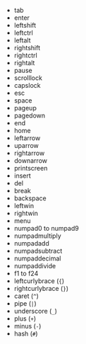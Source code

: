 - tab
- enter
- leftshift
- leftctrl
- leftalt
- rightshift
- rightctrl
- rightalt
- pause
- scrolllock
- capslock
- esc
- space
- pageup
- pagedown
- end
- home
- leftarrow
- uparrow
- rightarrow
- downarrow
- printscreen
- insert
- del
- break
- backspace
- leftwin
- rightwin
- menu
- numpad0 to numpad9
- numpadmultiply
- numpadadd
- numpadsubtract
- numpaddecimal
- numpaddivide
- f1 to f24
- leftcurlybrace (`{`)
- rightcurlybrace (`}`)
- caret (`^`)
- pipe (`|`)
- underscore (`_`)
- plus (`+`)
- minus (`-`)
- hash (`#`)